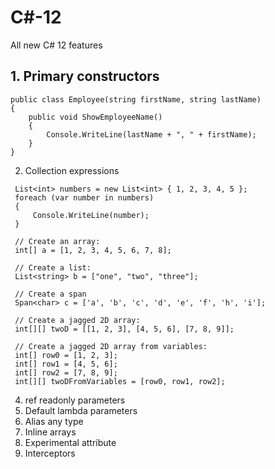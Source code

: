 # C#-12
All new C# 12 features

## 1. Primary constructors
```
public class Employee(string firstName, string lastName)
{
    public void ShowEmployeeName()
    {
        Console.WriteLine(lastName + ", " + firstName);
    }
}
```
2. Collection expressions
```
 List<int> numbers = new List<int> { 1, 2, 3, 4, 5 };
 foreach (var number in numbers)
 {
     Console.WriteLine(number);
 }

 // Create an array:
 int[] a = [1, 2, 3, 4, 5, 6, 7, 8];

 // Create a list:
 List<string> b = ["one", "two", "three"];

 // Create a span
 Span<char> c = ['a', 'b', 'c', 'd', 'e', 'f', 'h', 'i'];

 // Create a jagged 2D array:
 int[][] twoD = [[1, 2, 3], [4, 5, 6], [7, 8, 9]];

 // Create a jagged 2D array from variables:
 int[] row0 = [1, 2, 3];
 int[] row1 = [4, 5, 6];
 int[] row2 = [7, 8, 9];
 int[][] twoDFromVariables = [row0, row1, row2];
```
4. ref readonly parameters
5. Default lambda parameters
6. Alias any type
7. Inline arrays
8. Experimental attribute
9. Interceptors

